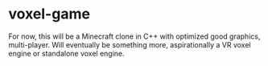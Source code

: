 # voxel-game
For now, this will be a Minecraft clone in C++ with optimized good graphics, multi-player. Will eventually be something more, aspirationally a VR voxel engine or standalone voxel engine.
